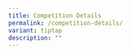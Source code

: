 ```yaml
---
title: Competition Details
permalink: /competition-details/
variant: tiptap
description: ""
---
```

